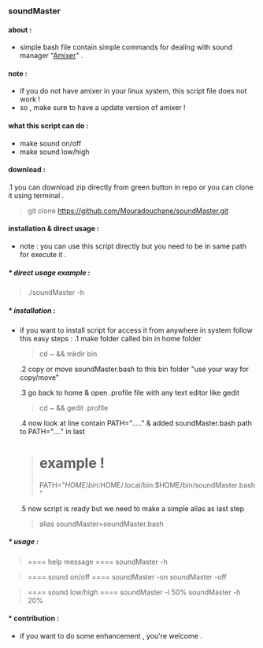 ### soundMaster

#### about :
* simple bash file contain simple commands for dealing with sound manager "[Amixer](https://www.geeksforgeeks.org/amixer-command-in-linux-with-examples/)" .

#### note :
* if you do not have amixer in your linux system, this script file does not work !
* so , make sure to have a update version of amixer !

#### what this script can do :
* make sound on/off
* make sound low/high 

#### download :
  .1 you can download zip directly from green button in repo or you can clone it using 
     terminal .
  > git clone https://github.com/Mouradouchane/soundMaster.git

#### installation & direct usage :
* note : you can use this script directly but you need to be in same path for execute it .

##### * direct usage example :
  > ./soundMaster -h
  
##### * installation :
* if you want to install script for access it from anywhere in system follow this easy steps :
  .1 make folder called bin in home folder 
  > cd ~ && mkdir bin
  
  .2 copy or move soundMaster.bash to this bin folder "use your way for copy/move"
  
  .3 go back to home & open .profile file with any text editor like gedit
  > cd ~ && gedit .profile
  
  .4 now look at line contain PATH="....." & added soundMaster.bash path to PATH="...." in last 
  > # example !
  > PATH="$HOME/bin:$HOME/.local/bin:$HOME/bin/soundMaster.bash"
  
  .5 now script is ready but we need to make a simple alias as last step
  > alias soundMaster=soundMaster.bash
  
##### * usage :
  > ==== help message ====
  > soundMaster -h 
  
  > ==== sound on/off ====
  > soundMaster -on
  > soundMaster -off
  
  > ==== sound low/high ====
  > soundMaster -l 50%
  > soundMaster -h 20%
  
#### * contribution :
* if you want to do some enhancement , you're welcome .
  
